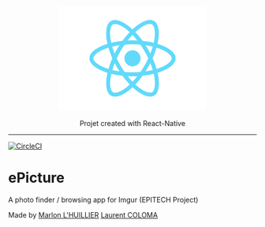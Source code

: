 <p align="center">
  <img alt="react-native" src="docs/assets/images/react-icon.svg?sanitize=true" width="300">
</p>
<p align="center">
  Projet created with React-Native
</p>

---

[![CircleCI](https://circleci.com/gh/MarlonLH/ePicture.svg?style=svg)](https://circleci.com/gh/MarlonLH/ePicture)

# ePicture
A photo finder / browsing app for Imgur (EPITECH Project)

Made by 
[Marlon L'HUILLIER](https://github.com/MarlonLH/)
[Laurent COLOMA](https://github.com/LaurentColoma)

